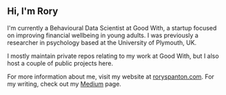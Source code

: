 ## Hi, I'm Rory

I'm currently a Behavioural Data Scientist at Good With, a startup focused on improving financial wellbeing in young adults. I was previously a researcher in psychology based at the University of Plymouth, UK.

I mostly maintain private repos relating to my work at Good With, but I also host a couple of public projects here.

For more information about me, visit my website at [roryspanton.com](https://www.roryspanton.com). For my writing, check out my [Medium](https://medium.com/@roryspanton) page.
